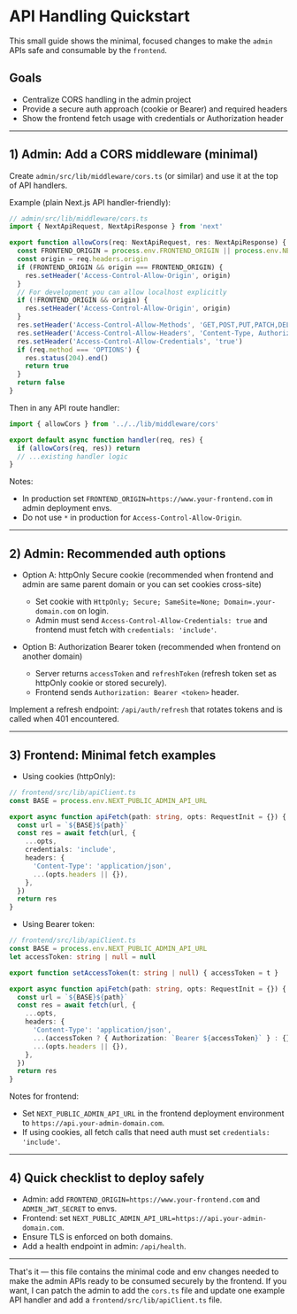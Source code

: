 # API Handling Quickstart

This small guide shows the minimal, focused changes to make the `admin` APIs safe and consumable by the `frontend`.

## Goals
- Centralize CORS handling in the admin project
- Provide a secure auth approach (cookie or Bearer) and required headers
- Show the frontend fetch usage with credentials or Authorization header

---

## 1) Admin: Add a CORS middleware (minimal)

Create `admin/src/lib/middleware/cors.ts` (or similar) and use it at the top of API handlers.

Example (plain Next.js API handler-friendly):

```ts
// admin/src/lib/middleware/cors.ts
import { NextApiRequest, NextApiResponse } from 'next'

export function allowCors(req: NextApiRequest, res: NextApiResponse) {
  const FRONTEND_ORIGIN = process.env.FRONTEND_ORIGIN || process.env.NEXT_PUBLIC_FRONTEND_URL || ''
  const origin = req.headers.origin
  if (FRONTEND_ORIGIN && origin === FRONTEND_ORIGIN) {
    res.setHeader('Access-Control-Allow-Origin', origin)
  }
  // For development you can allow localhost explicitly
  if (!FRONTEND_ORIGIN && origin) {
    res.setHeader('Access-Control-Allow-Origin', origin)
  }
  res.setHeader('Access-Control-Allow-Methods', 'GET,POST,PUT,PATCH,DELETE,OPTIONS')
  res.setHeader('Access-Control-Allow-Headers', 'Content-Type, Authorization, X-CSRF-Token')
  res.setHeader('Access-Control-Allow-Credentials', 'true')
  if (req.method === 'OPTIONS') {
    res.status(204).end()
    return true
  }
  return false
}
```

Then in any API route handler:

```ts
import { allowCors } from '../../lib/middleware/cors'

export default async function handler(req, res) {
  if (allowCors(req, res)) return
  // ...existing handler logic
}
```

Notes:
- In production set `FRONTEND_ORIGIN=https://www.your-frontend.com` in admin deployment envs.
- Do not use `*` in production for `Access-Control-Allow-Origin`.

---

## 2) Admin: Recommended auth options

- Option A: httpOnly Secure cookie (recommended when frontend and admin are same parent domain or you can set cookies cross-site)
  - Set cookie with `HttpOnly; Secure; SameSite=None; Domain=.your-domain.com` on login.
  - Admin must send `Access-Control-Allow-Credentials: true` and frontend must fetch with `credentials: 'include'`.

- Option B: Authorization Bearer token (recommended when frontend on another domain)
  - Server returns `accessToken` and `refreshToken` (refresh token set as httpOnly cookie or stored securely).
  - Frontend sends `Authorization: Bearer <token>` header.

Implement a refresh endpoint: `/api/auth/refresh` that rotates tokens and is called when 401 encountered.

---

## 3) Frontend: Minimal fetch examples

- Using cookies (httpOnly):

```ts
// frontend/src/lib/apiClient.ts
const BASE = process.env.NEXT_PUBLIC_ADMIN_API_URL

export async function apiFetch(path: string, opts: RequestInit = {}) {
  const url = `${BASE}${path}`
  const res = await fetch(url, {
    ...opts,
    credentials: 'include',
    headers: {
      'Content-Type': 'application/json',
      ...(opts.headers || {}),
    },
  })
  return res
}
```

- Using Bearer token:

```ts
// frontend/src/lib/apiClient.ts
const BASE = process.env.NEXT_PUBLIC_ADMIN_API_URL
let accessToken: string | null = null

export function setAccessToken(t: string | null) { accessToken = t }

export async function apiFetch(path: string, opts: RequestInit = {}) {
  const url = `${BASE}${path}`
  const res = await fetch(url, {
    ...opts,
    headers: {
      'Content-Type': 'application/json',
      ...(accessToken ? { Authorization: `Bearer ${accessToken}` } : {}),
      ...(opts.headers || {}),
    },
  })
  return res
}
```

Notes for frontend:
- Set `NEXT_PUBLIC_ADMIN_API_URL` in the frontend deployment environment to `https://api.your-admin-domain.com`.
- If using cookies, all fetch calls that need auth must set `credentials: 'include'`.

---

## 4) Quick checklist to deploy safely

- Admin: add `FRONTEND_ORIGIN=https://www.your-frontend.com` and `ADMIN_JWT_SECRET` to envs.
- Frontend: set `NEXT_PUBLIC_ADMIN_API_URL=https://api.your-admin-domain.com`.
- Ensure TLS is enforced on both domains.
- Add a health endpoint in admin: `/api/health`.

---

That's it — this file contains the minimal code and env changes needed to make the admin APIs ready to be consumed securely by the frontend. If you want, I can patch the admin to add the `cors.ts` file and update one example API handler and add a `frontend/src/lib/apiClient.ts` file.
